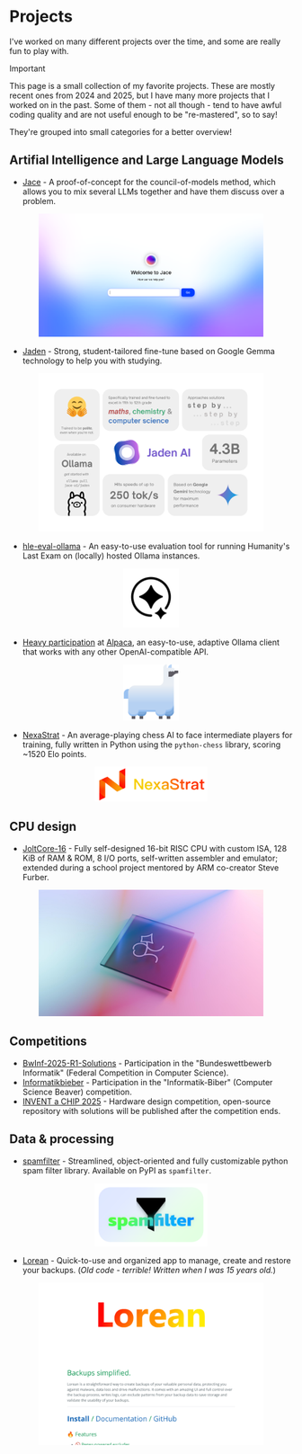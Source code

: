 # Projects

I've worked on many different projects over the time, and some are really fun to play with.

> [!IMPORTANT]
>
> This page is a small collection of my favorite projects. These are mostly recent ones from 2024 and 2025, but I have many more projects that I worked on in the past. Some of them - not all though - tend to have awful coding quality and are not useful enough to be "re-mastered", so to say!

They're grouped into small categories for a better overview!

## Artifial Intelligence and Large Language Models

- [Jace](https://github.com/mags0ft/Jace) - A proof-of-concept for the council-of-models method, which allows you to mix several LLMs together and have them discuss over a problem.
<p align="center">
  <img src="../images/jace.png" alt="Main menu of Jace" width="400">
</p>

- [Jaden](https://ollama.com/jace-ai/jaden) - Strong, student-tailored fine-tune based on Google Gemma technology to help you with studying.
<p align="center">
  <img src="../images/jaden.png" alt="Promotional image of Jaden" width="400">
</p>

- [hle-eval-ollama](https://github.com/mags0ft/hle-eval-ollama) - An easy-to-use evaluation tool for running Humanity's Last Exam on (locally) hosted Ollama instances.
<p align="center">
  <img src="../images/hle-eval-ollama.png" alt="Icon for Humanity's Last Exam" width="100">
</p>

- [Heavy participation](./Contributions.md) at [Alpaca](https://github.com/jeffser/Alpaca), an easy-to-use, adaptive Ollama client that works with any other OpenAI-compatible API.
<p align="center">
  <img src="../images/Jeffser-Alpaca.svg" alt="Icon for @Jeffser's Alpaca project, where I participate in" width="100">
</p>

- [NexaStrat](https://lichess.org/@/NexaStrat) - An average-playing chess AI to face intermediate players for training, fully written in Python using the `python-chess` library, scoring ~1520 Elo points.
<p align="center">
  <img src="../images/NexaStrat.png" alt="Logo of the NexaStrat chess engine" width="200">
</p>

## CPU design

- [JoltCore-16](https://github.com/mags0ft/JoltCore-16) - Fully self-designed 16-bit RISC CPU with custom ISA, 128 KiB of RAM & ROM, 8 I/O ports, self-written assembler and emulator; extended during a school project mentored by ARM co-creator Steve Furber.
<p align="center">
  <img src="../images/JoltCore-16.png" alt="Render of the JoltCore-16 CPU" width="400">
</p>

## Competitions

- [BwInf-2025-R1-Solutions](https://github.com/mags0ft/BwInf-2025-R1-Solutions) - Participation in the "Bundeswettbewerb Informatik" (Federal Competition in Computer Science).
- [Informatikbieber](https://bwinf.de/biber/) - Participation in the "Informatik-Biber" (Computer Science Beaver) competition.
- [INVENT a CHIP 2025](https://www.invent-a-chip.de/invent-a-chip) - Hardware design competition, open-source repository with solutions will be published after the competition ends.

## Data & processing

- [spamfilter](https://github.com/mags0ft/spamfilter) - Streamlined, object-oriented and fully customizable python spam filter library. Available on PyPI as `spamfilter`.
<p align="center">
  <img src="../images/spamfilter.png" alt="Project badge for the spamfilter python library" width="200">
</p>

- [Lorean](https://github.com/mags0ft/Lorean) - Quick-to-use and organized app to manage, create and restore your backups. (_Old code - terrible! Written when I was 15 years old._)
<p align="center">
  <img src="../images/Lorean.png" alt="GitHub page of the Lorean backup software project" width="400">
</p>
